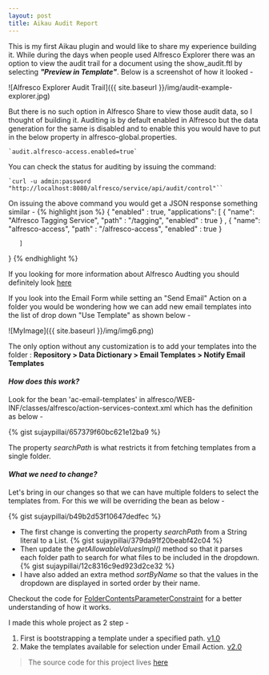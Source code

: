 ```yaml
---
layout: post
title: Aikau Audit Report
---
```


This is my first Aikau plugin and would like to share my experience building it. While during the days when people used Alfresco Explorer there was an option to view the audit trail for a document using the show_audit.ftl by selecting ***"Preview in Template"***.
Below is a screenshot of how it looked - 

![Alfresco Explorer Audit Trail]({{ site.baseurl }}/img/audit-example-explorer.jpg)

But there is no such option in Alfresco Share to view those audit data, so I thought of building it. Auditing is by default enabled in Alfresco but the data generation for the same is disabled and to enable this you would have to put in the below property in alfresco-global.properties.

    `audit.alfresco-access.enabled=true`

You can check the status for auditing by issuing the command:

    `curl -u admin:password "http://localhost:8080/alfresco/service/api/audit/control"``

On issuing the above command you would get a JSON response something similar -
{% highlight json %}
    {
       "enabled" : true,
       "applications": 
       [
          {
             "name": "Alfresco Tagging Service",
             "path" : "/tagging",
             "enabled" : true
          }
             ,
          {
             "name": "alfresco-access",
             "path" : "/alfresco-access",
             "enabled" : true
          }
             
       ]
}
{% endhighlight %}

If you looking for more information about Alfresco Audting you should definitely look [here](http://docs.alfresco.com/5.0/concepts/audit-intro.html)







If you look into the Email Form while setting an "Send Email" Action on a folder you would be wondering how we can add new email templates into the list of drop down "Use Template" as shown below -

![MyImage]({{ site.baseurl }}/img/img6.png)

The only option without any customization is to add your templates into the folder : **Repository > Data Dictionary > Email Templates > Notify Email Templates**

#### *How does this work?*
Look for the bean 'ac-email-templates' in alfresco/WEB-INF/classes/alfresco/action-services-context.xml which has the definition as below -

{% gist sujaypillai/657379f60bc621e12ba9 %}

The property *searchPath* is what restricts it from fetching templates from a single folder.

#### *What we need to change?*
Let's bring in our changes so that we can have multiple folders to select the templates from. For this we will be overriding the bean as below -

{% gist sujaypillai/b49b2d53f10647dedfec %}

* The first change is converting the property *searchPath* from a String literal to a List.
{% gist sujaypillai/379da91f20beabf42c04 %}
* Then update the *getAllowableValuesImpl()* method so that it parses each folder path to search for what files to be included in the dropdown.
{% gist sujaypillai/12c8316c9ed923d2ce32 %}
* I have also added an extra method *sortByName* so that the values in the dropdown are displayed in sorted order by their name.

Checkout the code for [FolderContentsParameterConstraint](https://github.com/sujaypillai/alf-tutorials/blob/master/alftutorial-repo/src/main/java/org/ootb/repo/action/constraint/FolderContentsParameterConstraint.java) for a better understanding of how it works.

I made this whole project as 2 step -

1. First is bootstrapping a template under a specified path. [v1.0](https://github.com/sujaypillai/alf-tutorials/releases/tag/v1.0)
2. Make the templates available for selection under Email Action. [v2.0](https://github.com/sujaypillai/alf-tutorials/releases/tag/v2.0)

>The source code for this project lives [here](https://github.com/sujaypillai/alf-tutorials)


